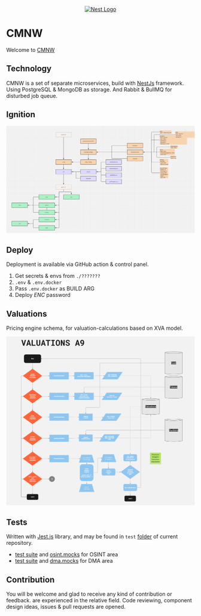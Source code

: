 <p align="center">
  <a href="http://cmnw.me/" target="blank"><img src="https://user-images.githubusercontent.com/907696/221422670-61897db8-4bbc-4436-969f-bdc5cf194275.svg" width="200" alt="Nest Logo" /></a>
</p>


# CMNW

Welcome to [CMNW](https://cmnw.me/)

## Technology

CMNW is a set of separate microservices, build with [NestJs](https://nestjs.com) framework. Using PostgreSQL & MongoDB as storage. And Rabbit & BullMQ for disturbed job queue.

## Ignition

<img alt="ignition" src=".images/ignition.png" width="2214"/>

## Deploy

Deployment is available via GitHub action & control panel.

1. Get secrets & envs from `./???????`
2. `.env` & `.env.docker`
3. Pass `.env.docker` as BUILD ARG
4. Deploy *ENC* password


## Valuations 

Pricing engine schema, for valuation-calculations based on XVA model.

![valuations_a9](.images/valuations_a9.png)

## Tests

Written with [Jest.js](https://jestjs.io) library, and may be found in `test` [folder](https://github.com/alexzedim/cmnw/blob/master/apps/tests) of current repository.
- [test suite](https://github.com/AlexZeDim/cmnw/blob/master/apps/tests/test/tests.osint.spec.ts) and [osint.mocks](https://github.com/AlexZeDim/cmnw/blob/master/apps/tests/mocks/osint.mock.ts) for OSINT area
- [test suite](https://github.com/AlexZeDim/cmnw/blob/master/apps/tests/test/tests.dma.spec.ts) and [dma.mocks](https://github.com/AlexZeDim/cmnw/blob/master/apps/tests/mocks/dma.mock.ts) for DMA area

## Contribution

You will be welcome and glad to receive any kind of contribution or feedback.  are experienced in the relative field. Code reviewing, component design ideas, issues & pull requests are opened.
